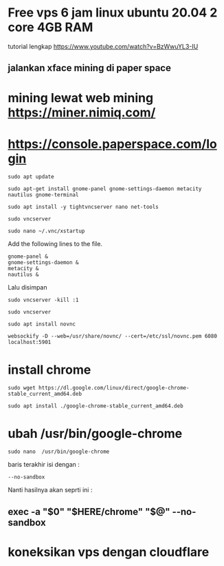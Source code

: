 # Free vps 6 jam linux ubuntu 20.04 2 core 4GB RAM
tutorial lengkap https://www.youtube.com/watch?v=BzWwuYL3-IU
 
## jalankan xface mining di paper space
 
# mining lewat web mining https://miner.nimiq.com/
 
# https://console.paperspace.com/login
 ```
 sudo apt update
```
```
sudo apt-get install gnome-panel gnome-settings-daemon metacity nautilus gnome-terminal
```
```
sudo apt install -y tightvncserver nano net-tools
```
```
sudo vncserver
```

```
sudo nano ~/.vnc/xstartup
```
 
Add the following lines to the file.
```
gnome-panel &
gnome-settings-daemon &
metacity &
nautilus &
```
Lalu disimpan
```
sudo vncserver -kill :1
```

```
sudo vncserver
```

```
sudo apt install novnc
```

```
websockify -D --web=/usr/share/novnc/ --cert=/etc/ssl/novnc.pem 6080 localhost:5901
``` 
# install chrome 
```
sudo wget https://dl.google.com/linux/direct/google-chrome-stable_current_amd64.deb
```

```
sudo apt install ./google-chrome-stable_current_amd64.deb
```
 
# ubah  /usr/bin/google-chrome 
```
sudo nano  /usr/bin/google-chrome
```
baris terakhir isi dengan :
```
--no-sandbox
```
Nanti hasilnya akan seprti ini :
## exec -a "$0" "$HERE/chrome" "$@" --no-sandbox
 
# koneksikan vps dengan cloudflare 
 
